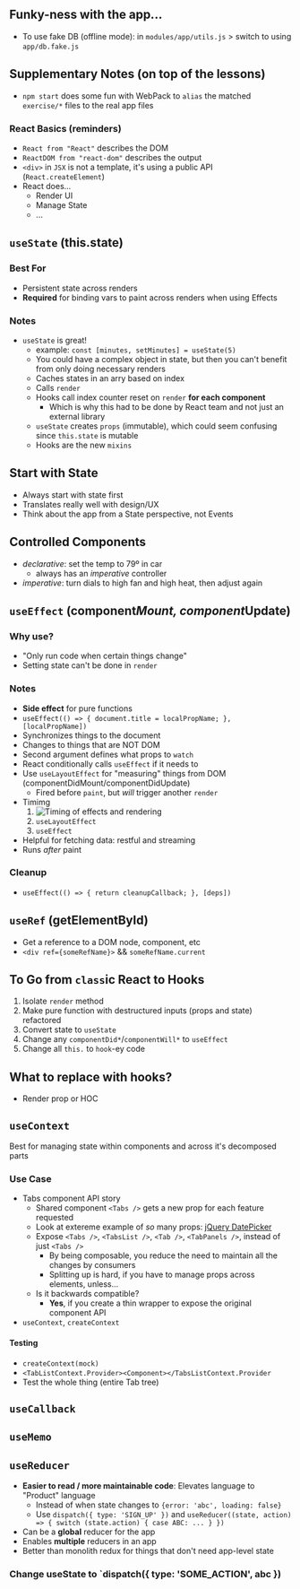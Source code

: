 ## Funky-ness with the app...

- To use fake DB (offline mode): in `modules/app/utils.js` > switch to using `app/db.fake.js`


## Supplementary Notes (on top of the lessons)

- `npm start` does some fun with WebPack to `alias` the matched `exercise/*` files to the real app files

### React Basics (reminders)

- `React from "React"` describes the DOM
- `ReactDOM from "react-dom"` describes the output
- `<div>` in `JSX` is not a template, it's using a public API (`React.createElement`)
- React does...
  - Render UI
  - Manage State
  - ...

## `useState` (this.state)

### Best For

- Persistent state across renders
- **Required** for binding vars to paint across renders when using Effects

### Notes

- `useState` is great!
  - example: `const [minutes, setMinutes] = useState(5)`
  - You could have a complex object in state, but then you can't benefit from only doing necessary renders
  - Caches states in an arry based on index
  - Calls `render`
  - Hooks call index counter reset on `render` **for each component**
    - Which is why this had to be done by React team and not just an external library
  - `useState` creates `props` (immutable), which could seem confusing since `this.state` is mutable
  - Hooks are the new `mixins`

## Start with State

- Always start with state first
- Translates really well with design/UX
- Think about the app from a State perspective, not Events

## Controlled Components

- _declarative_: set the temp to 79º in car
  - always has an _imperative_ controller
- _imperative_: turn dials to high fan and high heat, then adjust again

## `useEffect` (component*Mount, component*Update)

### Why use?
- "Only run code when certain things change"
- Setting state can't be done in `render`

### Notes
- **Side effect** for pure functions
- `useEffect(() => { document.title = localPropName; }, [localPropName])`
- Synchronizes things to the document
- Changes to things that are NOT DOM
- Second argument defines what props to `watch`
- React conditionally calls `useEffect` if it needs to
- Use `useLayoutEffect` for "measuring" things from DOM (componentDidMount/componentDidUpdate)
  - Fired before `paint`, but _will_ trigger another `render`
- Timimg
  1. ![Timing of effects and rendering](https://github.com/donavon/hook-flow/blob/master/hook-flow.png?raw=true)
  1. `useLayoutEffect`
  1. `useEffect`
- Helpful for fetching data: restful and streaming
- Runs _after_ paint

### Cleanup
- `useEffect(() => { return cleanupCallback; }, [deps])`

## `useRef` (getElementById)

- Get a reference to a DOM node, component, etc
- `<div ref={someRefName}>` && `someRefName.current`

## To Go from `class`ic React to Hooks

1. Isolate `render` method
1. Make pure function with destructured inputs (props and state) refactored
1. Convert state to `useState`
1. Change any `componentDid*`/`componentWill*` to `useEffect`
1. Change all `this.` to `hook`-ey code

## What to replace with hooks?

- Render prop or HOC

## `useContext`

Best for managing state within components and across it's decomposed parts

### Use Case

- Tabs component API story
  - Shared component `<Tabs />` gets a new prop for each feature requested
  - Look at extereme example of _so_ many props: [jQuery DatePicker](https://api.jqueryui.com/datepicker/)
  - Expose `<Tabs />`, `<TabsList />`, `<Tab />`, `<TabPanels />`, instead of just `<Tabs />`
    - By being composable, you reduce the need to maintain all the changes by consumers
    - Splitting up is hard, if you have to manage props across elements, unless...
  - Is it backwards compatible?
    - **Yes**, if you create a thin wrapper to expose the original component API
- `useContext`, `createContext`

#### Testing

- `createContext(mock)`
- `<TabListContext.Provider><Component></TabsListContext.Provider`
- Test the whole thing (entire Tab tree)

## `useCallback`

## `useMemo`

## `useReducer`

- **Easier to read / more maintainable code**: Elevates language to "Product" language
  - Instead of when state changes to `{error: 'abc', loading: false}`
  - Use `dispatch({ type: 'SIGN_UP' })` and `useReducer((state, action) => { switch (state.action) { case ABC: ... } })`
- Can be a **global** reducer for the app
- Enables **multiple** reducers in an app
- Better than monolith redux for things that don't need app-level state

### Change useState to `dispatch({ type: 'SOME_ACTION', abc })

